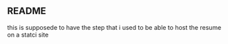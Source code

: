 ## README 
this is supposede to have the step that i used to be able to host the resume on a statci site
